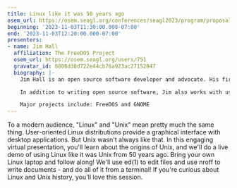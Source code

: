 ```yaml
---
title: Linux like it was 50 years ago
osem_url: https://osem.seagl.org/conferences/seagl2023/program/proposals/998
beginning: '2023-11-03T11:30:00.000-07:00'
end: '2023-11-03T12:20:00.000-07:00'
presenters:
- name: Jim Hall
  affiliation: The FreeDOS Project
  osem_url: https://osem.seagl.org/users/751
  gravatar_id: 6806d30d722e44cb76a923ac27152047
  biography: |-
    Jim Hall is an open source software developer and advocate. His first contribution to open source was in 1993, with a patch to GNU Emacs. Since then, Jim has authored, contributed to, or maintained dozens of open source projects.

    In addition to writing open source software, Jim also works with usability testing in open source software.

    Major projects include: FreeDOS and GNOME
---
```


To a modern audience, "Linux" and "Unix" mean pretty much the same thing. User-oriented Linux distributions provide a graphical interface with desktop applications. But Unix wasn't always like that. In this engaging virtual presentation, you'll learn about the origins of Unix, and we'll do a live demo of using Linux like it was Unix from 50 years ago. Bring your own Linux laptop and follow along! We'll use ed(1) to edit files and use nroff to write documents - and do all of it from a terminal! If you're curious about Linux and Unix history, you'll love this session.
